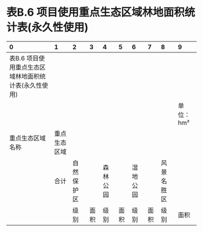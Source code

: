 # 表B.6  项目使用重点生态区域林地面积统计表(永久性使用)

|0|1|2|3|4|5|6|7|8|9|
|:------------------------------------------------------|:-------------|:-----------|:-----|:---------|:-----|:---------|:-----|:-----------|:----------|
|表B.6  项目使用重点生态区域林地面积统计表(永久性使用)||||||||||
||||||||||单位：hm²|
|重点生态区域名称|重点生态区域|||||||||
||合计|自然保护区||森林公园||湿地公园||风景名胜区||
|||级别|面积|级别|面积|级别|面积|级别|面积|